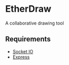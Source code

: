 EtherDraw
=========

A collaborative drawing tool


Requirements
------------

 * [Socket IO](http://socket.io/)
 * [Express](http://expressjs.com/)

